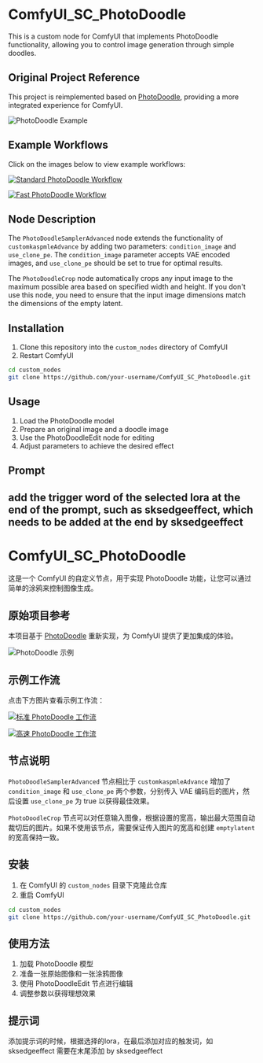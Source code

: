 # ComfyUI_SC_PhotoDoodle

This is a custom node for ComfyUI that implements PhotoDoodle functionality, allowing you to control image generation through simple doodles.

## Original Project Reference

This project is reimplemented based on [PhotoDoodle](https://github.com/showlab/PhotoDoodle), providing a more integrated experience for ComfyUI.

![PhotoDoodle Example](./imgs/ep1.jpg)

## Example Workflows

Click on the images below to view example workflows:

[![Standard PhotoDoodle Workflow](https://path.to/photodoodle_workflow_preview.jpg)](example_workflows/photodoodlev1.json)

[![Fast PhotoDoodle Workflow](https://path.to/photodoodle_speed_workflow_preview.jpg)](example_workflows/photodoodle_speedv1.json)

## Node Description

The `PhotoDoodleSamplerAdvanced` node extends the functionality of `customkaspmleAdvance` by adding two parameters: `condition_image` and `use_clone_pe`. The `condition_image` parameter accepts VAE encoded images, and `use_clone_pe` should be set to true for optimal results.

The `PhotoDoodleCrop` node automatically crops any input image to the maximum possible area based on specified width and height. If you don't use this node, you need to ensure that the input image dimensions match the dimensions of the empty latent.

## Installation

1. Clone this repository into the `custom_nodes` directory of ComfyUI
2. Restart ComfyUI

```bash
cd custom_nodes
git clone https://github.com/your-username/ComfyUI_SC_PhotoDoodle.git
```

## Usage

1. Load the PhotoDoodle model
2. Prepare an original image and a doodle image
3. Use the PhotoDoodleEdit node for editing
4. Adjust parameters to achieve the desired effect

## Prompt 
add the trigger word of the selected lora at the end of the prompt, such as sksedgeeffect, which needs to be added at the end by sksedgeeffect
---

# ComfyUI_SC_PhotoDoodle

这是一个 ComfyUI 的自定义节点，用于实现 PhotoDoodle 功能，让您可以通过简单的涂鸦来控制图像生成。

## 原始项目参考

本项目基于 [PhotoDoodle](https://github.com/vpdonato/PhotoDoodle) 重新实现，为 ComfyUI 提供了更加集成的体验。

![PhotoDoodle 示例](./imgs/ep1.jpg)

## 示例工作流

点击下方图片查看示例工作流：

[![标准 PhotoDoodle 工作流](https://path.to/photodoodle_workflow_preview.jpg)](example_workflows/photodoodlev1.json)

[![高速 PhotoDoodle 工作流](https://path.to/photodoodle_speed_workflow_preview.jpg)](example_workflows/photodoodle_speedv1.json)

## 节点说明

`PhotoDoodleSamplerAdvanced` 节点相比于 `customkaspmleAdvance` 增加了 `condition_image` 和 `use_clone_pe` 两个参数，分别传入 VAE 编码后的图片，然后设置 `use_clone_pe` 为 true 以获得最佳效果。

`PhotoDoodleCrop` 节点可以对任意输入图像，根据设置的宽高，输出最大范围自动裁切后的图片。如果不使用该节点，需要保证传入图片的宽高和创建 `emptylatent` 的宽高保持一致。

## 安装

1. 在 ComfyUI 的 `custom_nodes` 目录下克隆此仓库
2. 重启 ComfyUI

```bash
cd custom_nodes
git clone https://github.com/your-username/ComfyUI_SC_PhotoDoodle.git
```

## 使用方法

1. 加载 PhotoDoodle 模型
2. 准备一张原始图像和一张涂鸦图像
3. 使用 PhotoDoodleEdit 节点进行编辑
4. 调整参数以获得理想效果

## 提示词
添加提示词的时候，根据选择的lora，在最后添加对应的触发词，如 sksedgeeffect 需要在末尾添加 by sksedgeeffect
